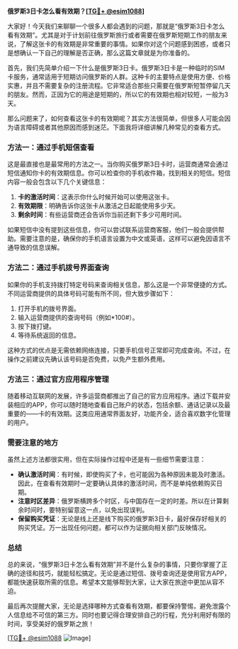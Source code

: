 **俄罗斯3日卡怎么看有效期？[[TG💪+ @esim1088](https://t.me/s/esim1088)]**

大家好！今天我们来聊聊一个很多人都会遇到的问题，那就是“俄罗斯3日卡怎么看有效期”。尤其是对于计划前往俄罗斯旅行或者需要在俄罗斯短期工作的朋友来说，了解这张卡的有效期是非常重要的事情。如果你对这个问题感到困惑，或者只是想确认一下自己的理解是否正确，那么这篇文章就是为你准备的。

首先，我们先简单介绍一下什么是俄罗斯3日卡。俄罗斯3日卡是一种临时的SIM卡服务，通常适用于短期访问俄罗斯的人群。这种卡的主要特点是使用方便、价格实惠，并且不需要复杂的注册流程。它非常适合那些只需要在俄罗斯短暂停留几天的朋友。然而，正因为它的用途是短期的，所以它的有效期也相对较短，一般为3天。

那么问题来了，如何查看这张卡的有效期呢？其实方法很简单，但很多人可能会因为语言障碍或者其他原因而感到迷茫。下面我将详细讲解几种常见的查看方式。

### 方法一：通过手机短信查看

这是最直接也是最常用的方法之一。当你购买俄罗斯3日卡时，运营商通常会通过短信通知你卡的有效期信息。你可以检查你的手机收件箱，找到相关的短信。短信内容一般会包含以下几个关键信息：

1. **卡的激活时间**：这表示你什么时候开始可以使用这张卡。
2. **有效期限**：明确告诉你这张卡从激活之日起能使用多少天。
3. **剩余时间**：有些运营商还会告诉你当前还剩下多少可用时间。

如果短信中没有提到这些信息，你可以尝试联系运营商客服，他们一般会提供帮助。需要注意的是，确保你的手机语言设置为中文或英语，这样可以避免因语言不通导致的信息误解。

### 方法二：通过手机拨号界面查询

如果你的手机支持拨打特定号码来查询相关信息，那么这是一个非常便捷的方式。不同运营商提供的具体号码可能有所不同，但大致步骤如下：

1. 打开手机的拨号界面。
2. 输入运营商提供的查询号码（例如*100#）。
3. 按下拨打键。
4. 等待系统返回的信息。

这种方式的优点是无需依赖网络连接，只要手机信号正常即可完成查询。不过，在操作之前建议先确认该号码是否免费，以免产生额外费用。

### 方法三：通过官方应用程序管理

随着移动互联网的发展，许多运营商都推出了自己的官方应用程序。通过下载并安装相应的APP，你可以随时随地查看自己账户的状态，包括余额、通话记录以及最重要的——卡的有效期。这类应用通常界面友好，功能齐全，适合喜欢数字化管理的用户。

### 需要注意的地方

虽然上述方法都很实用，但在实际操作过程中还是有一些细节需要注意：

- **确认激活时间**：有时候，即使购买了卡，也可能因为各种原因未能及时激活。因此，在查看有效期时一定要确认具体的激活时间，而不是单纯依赖购买日期。
- **注意时区差异**：俄罗斯横跨多个时区，与中国存在一定的时差。所以在计算剩余时间时，要特别留意这一点，以免出现误判。
- **保留购买凭证**：无论是线上还是线下购买的俄罗斯3日卡，最好保存好相关的购买凭证。万一出现任何问题，都可以作为证据向相关部门反映情况。

### 总结

总的来说，“俄罗斯3日卡怎么看有效期”并不是什么复杂的事情，只要你掌握了正确的途径和技巧，就能轻松搞定。无论是通过短信、拨号查询还是使用官方APP，都能快速获取所需的信息。希望本文能够帮到大家，让大家在旅途中更加从容不迫。

最后再次提醒大家，无论是选择哪种方式查看有效期，都要保持警惕，避免泄露个人信息给不可信的第三方。同时也要记得合理安排自己的行程，充分利用好有限的时间，享受美好的俄罗斯之旅！

[[TG💪+ @esim1088](https://t.me/s/esim1088) ![Image](https://i.postimg.cc/4NQfJmqS/Snipaste-2025-05-13-00-14-12.png)]